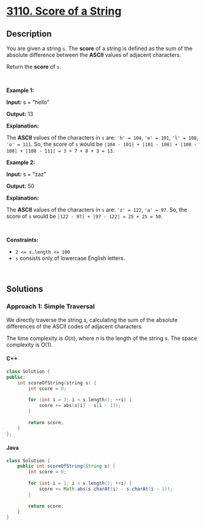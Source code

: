 # [3110. Score of a String](https://leetcode.com/problems/score-of-a-string)

## Description

<p>You are given a string <code>s</code>. The <strong>score</strong> of a string is defined as the sum of the absolute difference between the <strong>ASCII</strong> values of adjacent characters.</p>

<p>Return the <strong>score</strong> of<em> </em><code>s</code>.</p>
<p>&nbsp;</p>

<p><strong class="example">Example 1:</strong></p>
<div class="example-block">
<p><strong>Input:</strong> <span class="example-io">s = &quot;hello&quot;</span></p>
<p><strong>Output:</strong> <span class="example-io">13</span></p>
<p><strong>Explanation:</strong></p>
<p>The <strong>ASCII</strong> values of the characters in <code>s</code> are: <code>&#39;h&#39; = 104</code>, <code>&#39;e&#39; = 101</code>, <code>&#39;l&#39; = 108</code>, <code>&#39;o&#39; = 111</code>. So, the score of <code>s</code> would be <code>|104 - 101| + |101 - 108| + |108 - 108| + |108 - 111| = 3 + 7 + 0 + 3 = 13</code>.</p>
</div>

<p><strong class="example">Example 2:</strong></p>
<div class="example-block">
<p><strong>Input:</strong> <span class="example-io">s = &quot;zaz&quot;</span></p>
<p><strong>Output:</strong> <span class="example-io">50</span></p>
<p><strong>Explanation:</strong></p>
<p>The <strong>ASCII</strong> values of the characters in <code>s</code> are: <code>&#39;z&#39; = 122</code>, <code>&#39;a&#39; = 97</code>. So, the score of <code>s</code> would be <code>|122 - 97| + |97 - 122| = 25 + 25 = 50</code>.</p>
</div>
<p>&nbsp;</p>

<p><strong>Constraints:</strong></p>
<ul>
    <li><code>2 &lt;= s.length &lt;= 100</code></li>
    <li><code>s</code> consists only of lowercase English letters.</li>
</ul>
<p>&nbsp;</p>

## Solutions

### **Approach 1: Simple Traversal**

We directly traverse the string $s$, calculating the sum of the absolute differences of the ASCII codes of adjacent characters.

The time complexity is $O(n)$, where $n$ is the length of the string $s$. The space complexity is $O(1)$.

<!-- tabs:start -->

#### C++

```cpp
class Solution {
public:
    int scoreOfString(string s) {
        int score = 0;
        
        for (int i = 1; i < s.length(); ++i) {
            score += abs(s[i] - s[i - 1]);
        }
        
        return score;
    }
};
```

#### Java

```java
class Solution {
    public int scoreOfString(String s) {
        int score = 0;
        
        for (int i = 1; i < s.length(); ++i) {
            score += Math.abs(s.charAt(i) - s.charAt(i - 1));
        }
        
        return score;
    }
}
```

<!-- tabs:end -->